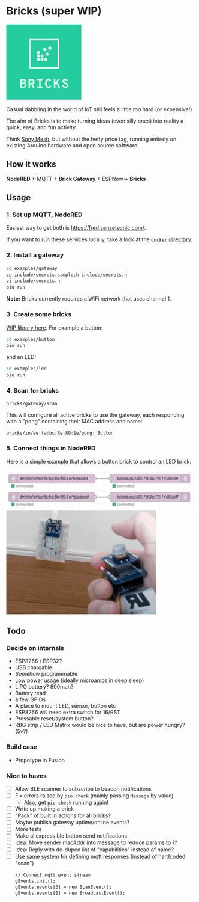# Bricks (super WIP)
<img src=logo.png width=200>

Casual dabbling in the world of IoT still feels a little _too_ hard (or expensive!)

The aim of Bricks is to make turning ideas (even silly ones) into
reality a quick, easy, and fun activity.

Think [Sony Mesh](https://meshprj.com/), but without the hefty price tag,
running entirely on existing Arduino hardware and open source software.

## How it works

**NodeRED** ←MQTT→ **Brick Gateway** ←ESPNow→ **Bricks**

## Usage

### 1. Set up MQTT, NodeRED

Easiest way to get both is https://fred.sensetecnic.com/.

If you want to run these services locally, take a look at the [`docker` directory](/docker).

### 2. Install a gateway

```bash
cd examples/gateway
cp include/secrets.sample.h include/secrets.h
vi include/secrets.h
pio run
```

**Note:** Bricks currently requires a WiFi network that uses channel 1.

### 3. Create some bricks

[WIP library here](/examples).
For example a button:

```bash
cd examples/button
pio run
```

and an LED:

```bash
cd examples/led
pio run
```

### 4. Scan for bricks

```mqtt
bricks/gateway/scan
```

This will configure all active bricks to use the gateway,
each responding with a "pong" containing their MAC address and name:

```mqtt
bricks/in/ee:fa:bc:8e:89:1e/pong: Button
```

### 5. Connect things in NodeRED

Here is a simple example that allows a button brick to control an LED
brick:

<img src=example.png width=500>
<img src=example.gif width=400>

## Todo

### Decide on internals

- ESP8266 / ESP32?
- USB chargable
- _Somehow_ programmable
- Low power usage (ideally microamps in deep sleep)
- LIPO battery? 800mah?
- Battery read
- a few GPIOs
- A place to mount LED, sensor, button etc
- ESP8266 will need extra switch for 16/RST
- Pressable reset/system button?
- RBG strip / LED Matrix would be nice to have, but are power hungry? (5v?)

### Build case

- Propotype in Fusion

### Nice to haves
- [ ] Allow BLE scanner to subscribe to beacon notifications
- [ ] Fix errors raised by `pio check` (mainly passing `Message` by value)
  - Also, get `pio check` running again!
- [ ] Write up making a brick
- [ ] "Pack" of built in actions for all bricks?
- [ ] Maybe publish gateway uptime/online events?
- [ ] More tests
- [ ] Make aliexpress ble button send notifications
- [ ] Idea: Move sender macAddr into message to reduce params to 1?
- [ ] Idea: Reply with de-duped list of "capabilities" instead of name?
- [ ] Use same system for defining mqtt responses (instead of hardcoded "scan")
  ```
  // Connect mqtt event stream
  gEvents.init();
  gEvents.events[0] = new ScanEvent();
  gEvents.events[1] = new BroadcastEvent();
  ```
